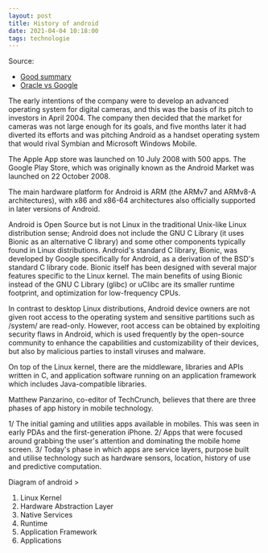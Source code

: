 ```yaml
---
layout: post
title: History of android
date: 2021-04-04 10:18:00
tags: technologie
---
```


Source: 
- [Good summary](https://www.youtube.com/watch?v=9wWgw9smBJs)
- [Oracle vs Google](https://www.youtube.com/watch?v=IDwGHr32Vw4)

The early intentions of the company were to develop an advanced operating system for digital cameras, and this was the basis of its pitch to investors in April 2004. The company then decided that the market for cameras was not large enough for its goals, and five months later it had diverted its efforts and was pitching Android as a handset operating system that would rival Symbian and Microsoft Windows Mobile.

The Apple App store was launched on 10 July 2008 with 500 apps. The Google Play Store, which was originally known as the Android Market was launched on 22 October 2008.

The main hardware platform for Android is ARM (the ARMv7 and ARMv8-A architectures), with x86 and x86-64 architectures also officially supported in later versions of Android.

Android is Open Source but is not Linux in the traditional Unix-like Linux distribution sense; Android does not include the GNU C Library (it uses Bionic as an alternative C library) and some other components typically found in Linux distributions. Android's standard C library, Bionic, was developed by Google specifically for Android, as a derivation of the BSD's standard C library code. Bionic itself has been designed with several major features specific to the Linux kernel. The main benefits of using Bionic instead of the GNU C Library (glibc) or uClibc are its smaller runtime footprint, and optimization for low-frequency CPUs.

In contrast to desktop Linux distributions, Android device owners are not given root access to the operating system and sensitive partitions such as /system/ are read-only. However, root access can be obtained by exploiting security flaws in Android, which is used frequently by the open-source community to enhance the capabilities and customizability of their devices, but also by malicious parties to install viruses and malware.

On top of the Linux kernel, there are the middleware, libraries and APIs written in C, and application software running on an application framework which includes Java-compatible libraries. 

Matthew Panzarino, co-editor of TechCrunch, believes that there are three phases of app history in mobile technology.

1/ The initial gaming and utilities apps available in mobiles. This was seen in early PDAs and the first-generation iPhone. 
2/ Apps that were focused around grabbing the user's attention and dominating the mobile home screen. 
3/ Today's phase in which apps are service layers, purpose built and utilise technology such as hardware sensors, location, history of use and predictive computation. 

Diagram of android >

1. Linux Kernel
2. Hardware Abstraction Layer
3. Native Services
3. Runtime
4. Application Framework
5. Applications
